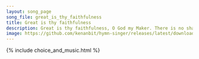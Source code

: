 ```yaml
---
layout: song_page
song_file: great_is_thy_faithfulness
title: Great is thy faithfulness
description: Great is thy faithfulness, O God my Maker. There is no shadow of turning with thee. Thou changest not, they comppassions, they fail not. As thou hast ... theist 4part acapella 3verse musicbyother textbyother 
image: https://github.com/kenanbit/hymn-singer/releases/latest/download/great_is_thy_faithfulness-trad.png
---
```


{% include choice_and_music.html %}